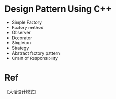 # Design Pattern Using C++

- Simple Factory
- Factory method
- Observer
- Decorator
- Singleton
- Strategy
- Abstract factory pattern
- Chain of Responsibility

# Ref
《大话设计模式》

